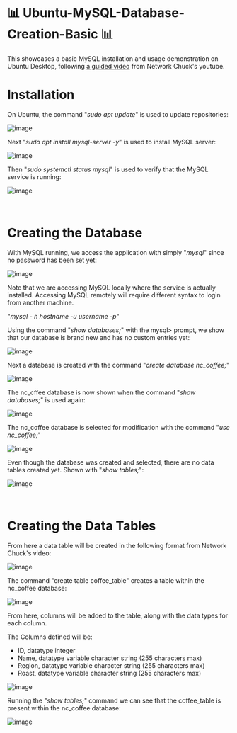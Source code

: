 # 📊 Ubuntu-MySQL-Database-Creation-Basic 📊

This showcases a basic MySQL installation and usage demonstration on Ubuntu Desktop, following [a guided video](https://www.youtube.com/watch?v=xiUTqnI6xk8) from Network Chuck's youtube. 

# Installation 

On Ubuntu, the command "_sudo apt update_" is used to update repositories:

![image](https://github.com/gervguerrero/Ubuntu-MySQL-Database-Creation-Basic/assets/140366635/e2e90e43-b63b-4950-b25c-cd35b533ad9f)


Next "_sudo apt install mysql-server -y_" is used to install MySQL server:

![image](https://github.com/gervguerrero/Ubuntu-MySQL-Database-Creation-Basic/assets/140366635/35c754a4-4958-4147-adc7-d405066cd609)

Then "_sudo systemctl status mysql_" is used to verify that the MySQL service is running:

![image](https://github.com/gervguerrero/Ubuntu-MySQL-Database-Creation-Basic/assets/140366635/ae81fd8e-3f9b-46a3-8e78-d403aebbb69c)

<br/> 

# Creating the Database 

With MySQL running, we access the application with simply "_mysql_" since no password has been set yet:

![image](https://github.com/gervguerrero/Ubuntu-MySQL-Database-Creation-Basic/assets/140366635/51efbafd-679e-4de7-abc9-bd3f1e3810f1)

Note that we are accessing MySQL locally where the service is actually installed. Accessing MySQL remotely will require different syntax to login from another machine. 

"_mysql - h hostname -u username -p_"

Using the command "_show databases;_" with the mysql> prompt, we show that our database is brand new and has no custom entries yet:

![image](https://github.com/gervguerrero/Ubuntu-MySQL-Database-Creation-Basic/assets/140366635/fca5daf8-6d35-4ce6-a2cb-ee7e8196d8c7)

Next a database is created with the command "_create database nc_coffee;_"

![image](https://github.com/gervguerrero/Ubuntu-MySQL-Database-Creation-Basic/assets/140366635/56441df3-bfc1-41e1-b0a6-880b1691bbb3)

The nc_cffee database is now shown when the command "_show databases;_" is used again:

![image](https://github.com/gervguerrero/Ubuntu-MySQL-Database-Creation-Basic/assets/140366635/c6db417a-007d-4139-9dc3-dc7e79d96b98)

The nc_coffee database is selected for modification with the command "_use nc_coffee;_"

![image](https://github.com/gervguerrero/Ubuntu-MySQL-Database-Creation-Basic/assets/140366635/13111e45-f7ca-4bef-8e63-1e9726d3d0fd)

Even though the database was created and selected, there are no data tables created yet. Shown with "_show tables;_":

![image](https://github.com/gervguerrero/Ubuntu-MySQL-Database-Creation-Basic/assets/140366635/848fa051-cc00-4fe1-895f-06f6c89a878a)

<br/> 

# Creating the Data Tables

From here a data table will be created in the following format from Network Chuck's video:

![image](https://github.com/gervguerrero/Ubuntu-MySQL-Database-Creation-Basic/assets/140366635/93d032a9-2642-409d-afb4-97b598129bf2)

The command "create table coffee_table" creates a table within the nc_coffee database:

![image](https://github.com/gervguerrero/Ubuntu-MySQL-Database-Creation-Basic/assets/140366635/9440b6fd-3b32-4bfe-9923-92efc315e648)

From here, columns will be added to the table, along with the data types for each column.

The Columns defined will be:
- ID,  datatype integer
- Name, datatype variable character string (255 characters max)
- Region, datatype variable character string (255 characters max)
- Roast, datatype variable character string (255 characters max)

![image](https://github.com/gervguerrero/Ubuntu-MySQL-Database-Creation-Basic/assets/140366635/a6b3f9f1-0f8f-4933-8b9a-830c62906754)

Running the "_show tables;_" command we can see that the coffee_table is present within the nc_coffee database:

![image](https://github.com/gervguerrero/Ubuntu-MySQL-Database-Creation-Basic/assets/140366635/4471c84e-26c5-4aac-9d6a-c7d24a3870fa)

